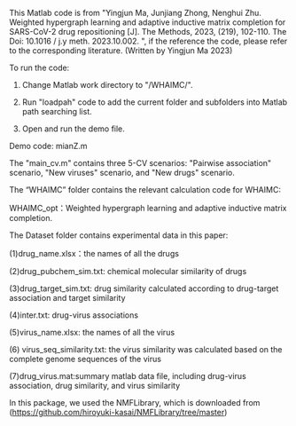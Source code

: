 This Matlab code is from "Yingjun Ma, Junjiang Zhong, Nenghui Zhu. Weighted hypergraph learning and adaptive inductive matrix completion for SARS-CoV-2 drug repositioning  [J]. The Methods, 2023, (219), 102-110. The Doi: 10.1016 / j.y meth. 2023.10.002. ", 
if the reference the code, please refer to the corresponding literature.
(Written by Yingjun Ma 2023)


To run the code:
1. Change Matlab work directory to "/WHAIMC/".

2. Run  "loadpah" code to add the current folder and subfolders into Matlab path searching list.

3. Open and run the demo file. 


Demo code:   mianZ.m

The "main_cv.m" contains three 5-CV scenarios: "Pairwise association" scenario,
 "New viruses" scenario, and "New drugs" scenario.


The “WHAIMC” folder contains the relevant calculation code for WHAIMC:

WHAIMC_opt：Weighted hypergraph learning and adaptive inductive matrix completion.

The Dataset folder contains experimental data in this paper:

(1)drug_name.xlsx：the names of all the drugs

(2)drug_pubchem_sim.txt: chemical molecular similarity of drugs

(3)drug_target_sim.txt:  drug similarity calculated according to drug-target association and target similarity

(4)inter.txt: drug-virus associations

(5)virus_name.xlsx: the names of all the virus

(6) virus_seq_similarity.txt: the virus similarity was calculated based on the complete genome sequences of the virus

(7)drug_virus.mat:summary matlab data file, including drug-virus association, drug similarity, and virus similarity




In this package, we used the NMFLibrary, which is downloaded from (https://github.com/hiroyuki-kasai/NMFLibrary/tree/master)

